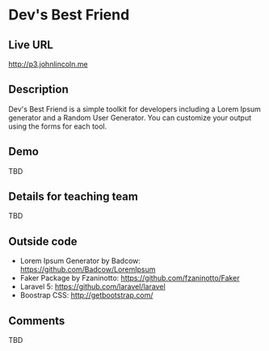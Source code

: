 # Dev's Best Friend

## Live URL
<http://p3.johnlincoln.me>

## Description
Dev's Best Friend is a simple toolkit for developers including a Lorem Ipsum generator and a Random User Generator. You can customize your output using the forms for each tool.

## Demo
TBD

## Details for teaching team
TBD

## Outside code
* Lorem Ipsum Generator by Badcow: <https://github.com/Badcow/LoremIpsum>
* Faker Package by Fzaninotto: <https://github.com/fzaninotto/Faker>
* Laravel 5: <https://github.com/laravel/laravel>
* Boostrap CSS: <http://getbootstrap.com/>

## Comments
TBD